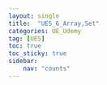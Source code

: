 ```yaml
---
layout: single
title:  "UE5_6_Array,Set"
categories: UE_Udemy
tag: [UE5]
toc: true
toc_sticky: true
sidebar:
    nav: "counts"
---
```


# 

